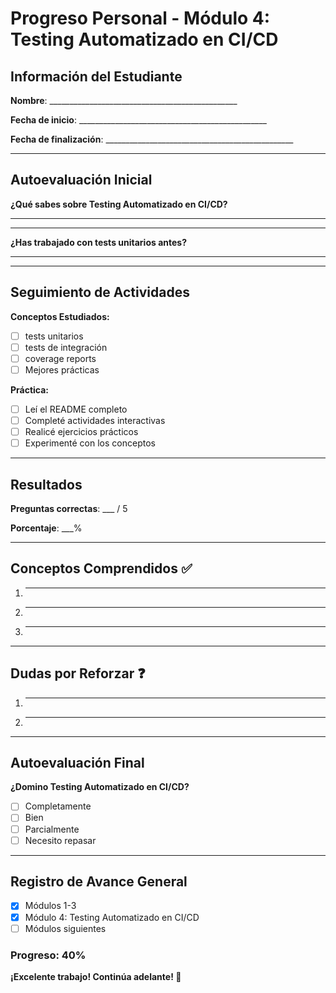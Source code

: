# Progreso Personal - Módulo 4: Testing Automatizado en CI/CD

## Información del Estudiante

**Nombre**: _______________________________________________

**Fecha de inicio**: _______________________________________________

**Fecha de finalización**: _______________________________________________

---

## Autoevaluación Inicial

**¿Qué sabes sobre Testing Automatizado en CI/CD?**
_______________________________________________
_______________________________________________

**¿Has trabajado con tests unitarios antes?**
_______________________________________________

---

## Seguimiento de Actividades

**Conceptos Estudiados:**
- [ ] tests unitarios
- [ ] tests de integración
- [ ] coverage reports
- [ ] Mejores prácticas

**Práctica:**
- [ ] Leí el README completo
- [ ] Completé actividades interactivas
- [ ] Realicé ejercicios prácticos
- [ ] Experimenté con los conceptos

---

## Resultados

**Preguntas correctas**: ___ / 5

**Porcentaje**: ___%

---

## Conceptos Comprendidos ✅

1. _______________________________________________
2. _______________________________________________
3. _______________________________________________

---

## Dudas por Reforzar ❓

1. _______________________________________________
2. _______________________________________________

---

## Autoevaluación Final

**¿Domino Testing Automatizado en CI/CD?**
- [ ] Completamente
- [ ] Bien
- [ ] Parcialmente
- [ ] Necesito repasar

---

## Registro de Avance General

- [x] Módulos 1-3
- [x] Módulo 4: Testing Automatizado en CI/CD
- [ ] Módulos siguientes

### Progreso: 40%

**¡Excelente trabajo! Continúa adelante! 🚀**
